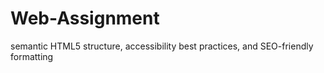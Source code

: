 # Web-Assignment
semantic HTML5 structure, accessibility best practices, and SEO-friendly formatting
